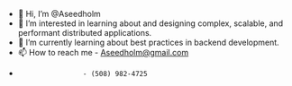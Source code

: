 - 👋 Hi, I’m @Aseedholm
- 👀 I’m interested in learning about and designing complex, scalable, and performant distributed applications. 
- 🌱 I’m currently learning about best practices in backend development. 
- 📫 How to reach me  - Aseedholm@gmail.com
-                     - (508) 982-4725
